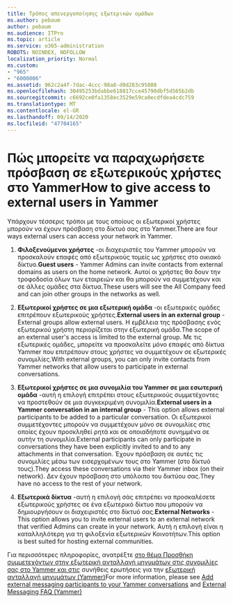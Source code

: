 ```yaml
---
title: Τρόπος απενεργοποίησης εξωτερικών ομάδων
ms.author: pebaum
author: pebaum
ms.audience: ITPro
ms.topic: article
ms.service: o365-administration
ROBOTS: NOINDEX, NOFOLLOW
localization_priority: Normal
ms.custom:
- "965"
- "6000006"
ms.assetid: 962c2a4f-7dac-4ccc-98a8-d0d283c95808
ms.openlocfilehash: 30495253bdabbe618817cce45790dbf5d565b2db
ms.sourcegitcommit: c6692ce0fa1358ec3529e59ca0ecdfdea4cdc759
ms.translationtype: MT
ms.contentlocale: el-GR
ms.lasthandoff: 09/14/2020
ms.locfileid: "47704165"
---
```

# <a name="how-to-give-access-to-external-users-in-yammer"></a><span data-ttu-id="f0f13-102">Πώς μπορείτε να παραχωρήσετε πρόσβαση σε εξωτερικούς χρήστες στο Yammer</span><span class="sxs-lookup"><span data-stu-id="f0f13-102">How to give access to external users in Yammer</span></span>

<span data-ttu-id="f0f13-103">Υπάρχουν τέσσερις τρόποι με τους οποίους οι εξωτερικοί χρήστες μπορούν να έχουν πρόσβαση στο δίκτυό σας στο Yammer.</span><span class="sxs-lookup"><span data-stu-id="f0f13-103">There are four ways external users can access your network in Yammer.</span></span>
  
1. <span data-ttu-id="f0f13-104">**Φιλοξενούμενοι χρήστες** -οι διαχειριστές του Yammer μπορούν να προσκαλούν επαφές από εξωτερικούς τομείς ως χρήστες στο οικιακό δίκτυο.</span><span class="sxs-lookup"><span data-stu-id="f0f13-104">**Guest users** - Yammer Admins can invite contacts from external domains as users on the home network.</span></span> <span data-ttu-id="f0f13-105">Αυτοί οι χρήστες θα δουν την τροφοδοσία όλων των εταιρειών και θα μπορούν να συμμετέχουν και σε άλλες ομάδες στα δίκτυα.</span><span class="sxs-lookup"><span data-stu-id="f0f13-105">These users will see the All Company feed and can join other groups in the networks as well.</span></span>

2. <span data-ttu-id="f0f13-106">**Εξωτερικοί χρήστες σε μια εξωτερική ομάδα** -οι εξωτερικές ομάδες επιτρέπουν εξωτερικούς χρήστες.</span><span class="sxs-lookup"><span data-stu-id="f0f13-106">**External users in an external group** - External groups allow external users.</span></span> <span data-ttu-id="f0f13-107">Η εμβέλεια της πρόσβασης ενός εξωτερικού χρήστη περιορίζεται στην εξωτερική ομάδα.</span><span class="sxs-lookup"><span data-stu-id="f0f13-107">The scope of an external user's access is limited to the external group.</span></span> <span data-ttu-id="f0f13-108">Με τις εξωτερικές ομάδες, μπορείτε να προσκαλείτε μόνο επαφές από δίκτυα Yammer που επιτρέπουν στους χρήστες να συμμετέχουν σε εξωτερικές συνομιλίες.</span><span class="sxs-lookup"><span data-stu-id="f0f13-108">With external groups, you can only invite contacts from Yammer networks that allow users to participate in external conversations.</span></span>

3. <span data-ttu-id="f0f13-109">**Εξωτερικοί χρήστες σε μια συνομιλία του Yammer σε μια εσωτερική ομάδα** -αυτή η επιλογή επιτρέπει στους εξωτερικούς συμμετέχοντες να προστεθούν σε μια συγκεκριμένη συνομιλία.</span><span class="sxs-lookup"><span data-stu-id="f0f13-109">**External users in a Yammer conversation in an internal group** - This option allows external participants to be added to a particular conversation.</span></span> <span data-ttu-id="f0f13-110">Οι εξωτερικοί συμμετέχοντες μπορούν να συμμετέχουν μόνο σε συνομιλίες στις οποίες έχουν προσκληθεί ρητά και σε οποιαδήποτε συνημμένα σε αυτήν τη συνομιλία.</span><span class="sxs-lookup"><span data-stu-id="f0f13-110">External participants can only participate in conversations they have been explicitly invited to and to any attachments in that conversation.</span></span> <span data-ttu-id="f0f13-111">Έχουν πρόσβαση σε αυτές τις συνομιλίες μέσω των εισερχομένων τους στο Yammer (στο δίκτυό τους).</span><span class="sxs-lookup"><span data-stu-id="f0f13-111">They access these conversations via their Yammer inbox (on their network).</span></span> <span data-ttu-id="f0f13-112">Δεν έχουν πρόσβαση στο υπόλοιπο του δικτύου σας.</span><span class="sxs-lookup"><span data-stu-id="f0f13-112">They have no access to the rest of your network.</span></span>

4. <span data-ttu-id="f0f13-113">**Εξωτερικά δίκτυα** -αυτή η επιλογή σάς επιτρέπει να προσκαλέσετε εξωτερικούς χρήστες σε ένα εξωτερικό δίκτυο που μπορούν να δημιουργήσουν οι διαχειριστές στο δίκτυό σας.</span><span class="sxs-lookup"><span data-stu-id="f0f13-113">**External Networks** - This option allows you to invite external users to an external network that verified Admins can create in your network.</span></span> <span data-ttu-id="f0f13-114">Αυτή η επιλογή είναι η καταλληλότερη για τη φιλοξενία εξωτερικών Κοινοτήτων.</span><span class="sxs-lookup"><span data-stu-id="f0f13-114">This option is best suited for hosting external communities.</span></span>

<span data-ttu-id="f0f13-115">Για περισσότερες πληροφορίες, ανατρέξτε [στο θέμα Προσθήκη συμμετεχόντων στην εξωτερική ανταλλαγή μηνυμάτων στις συνομιλίες σας στο Yammer και στις](https://docs.microsoft.com/yammer/work-with-external-users/add-external-participants) συνήθεις ερωτήσεις για την [εξωτερική ανταλλαγή μηνυμάτων (Yammer)](https://docs.microsoft.com/yammer/work-with-external-users/external-messaging-faq)</span><span class="sxs-lookup"><span data-stu-id="f0f13-115">For more information, please see [Add external messaging participants to your Yammer conversations](https://docs.microsoft.com/yammer/work-with-external-users/add-external-participants) and [External Messaging FAQ (Yammer)](https://docs.microsoft.com/yammer/work-with-external-users/external-messaging-faq)</span></span>
  